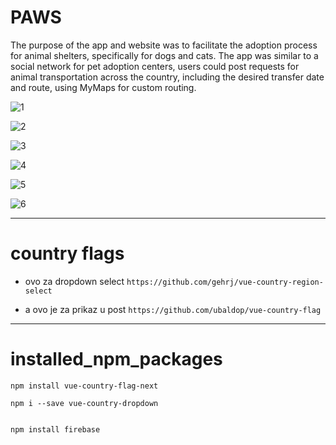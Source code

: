 # PAWS

The purpose of the app and website was to facilitate the adoption process for animal shelters, specifically for dogs and cats. 
The app was similar to a social network for pet adoption centers, users could post requests for animal transportation across the country, including the desired transfer date and route, using MyMaps for custom routing. 


![1](https://github.com/lnxfsf/PAWS-/assets/99252096/d1a80aea-d6b8-4d7b-bacf-b4c48d91236e)


![2](https://github.com/lnxfsf/PAWS-/assets/99252096/a18556fa-81af-4e9d-ab7b-ca67b8e279a1)

![3](https://github.com/lnxfsf/PAWS-/assets/99252096/1195f768-2f2e-4075-b2d3-ecc52b361921)

![4](https://github.com/lnxfsf/PAWS-/assets/99252096/fa273ee6-dae4-4776-82a2-61d8350d79d5)

![5](https://github.com/lnxfsf/PAWS-/assets/99252096/79f8be2a-260b-4adc-88c9-15181e3aab6c)

![6](https://github.com/lnxfsf/PAWS-/assets/99252096/7614e2e7-6bde-4971-98b3-3d4c9431231c)


-----




# country flags

-  ovo za dropdown select
 `https://github.com/gehrj/vue-country-region-select`



- a ovo je za prikaz u post
 `https://github.com/ubaldop/vue-country-flag`
 

-------


# installed_npm_packages
```
npm install vue-country-flag-next

npm i --save vue-country-dropdown


npm install firebase
```

